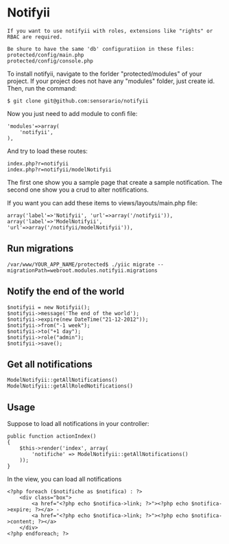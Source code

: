Notifyii
========

    If you want to use notifyii with roles, extensions like "rights" or RBAC are required.

    Be shure to have the same 'db' configuratiion in these files:
    protected/config/main.php
    protected/config/console.php

To install notifyii, navigate to the forlder "protected/modules" of your project. If your project does not have any "modules" folder, just create id. Then, run the command:

    $ git clone git@github.com:sensorario/notifyii

Now you just need to add module to confi file:

    'modules'=>array(
        'notifyii',
    ),

And try to load these routes:

    index.php?r=notifyii
    index.php?r=notifyii/modelNotifyii

The first one show you a sample page that create a sample notification. The second one show you a crud to alter notifications.

If you want you can add these items to views/layouts/main.php file:

    array('label'=>'Notifyii', 'url'=>array('/notifyii')),
    array('label'=>'ModelNotifyii', 'url'=>array('/notifyii/modelNotifyii')),

Run migrations
--------------

    /var/www/YOUR_APP_NAME/protected$ ./yiic migrate --migrationPath=webroot.modules.notifyii.migrations

Notify the end of the world
---------------------------

    $notifyii = new Notifyii();
    $notifyii->message('The end of the world');
    $notifyii->expire(new DateTime("21-12-2012"));
    $notifyii->from("-1 week");
    $notifyii->to("+1 day");
    $notifyii->role("admin");
    $notifyii->save();

Get all notifications
---------------------

    ModelNotifyii::getAllNotifications()
    ModelNotifyii::getAllRoledNotifications()

Usage
-----

Suppose to load all notifications in your controller:

    public function actionIndex()
    {
        $this->render('index', array(
            'notifiche' => ModelNotifyii::getAllNotifications()
        ));
    }

In the view, you can load all notifications

    <?php foreach ($notifiche as $notifica) : ?>
        <div class="box">
            <a href="<?php echo $notifica->link; ?>"><?php echo $notifica->expire; ?></a> - 
            <a href="<?php echo $notifica->link; ?>"><?php echo $notifica->content; ?></a>
        </div>
    <?php endforeach; ?>